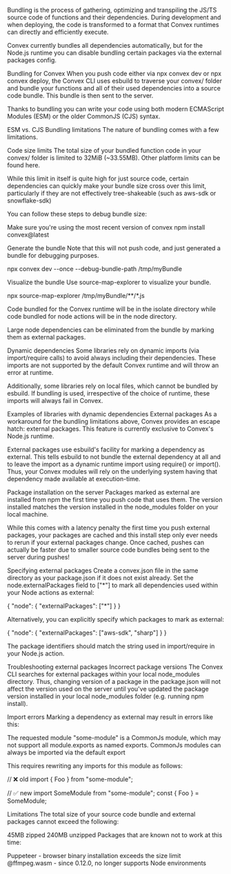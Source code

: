 Bundling is the process of gathering, optimizing and transpiling the JS/TS source code of functions and their dependencies. During development and when deploying, the code is transformed to a format that Convex runtimes can directly and efficiently execute.

Convex currently bundles all dependencies automatically, but for the Node.js runtime you can disable bundling certain packages via the external packages config.

Bundling for Convex
When you push code either via npx convex dev or npx convex deploy, the Convex CLI uses esbuild to traverse your convex/ folder and bundle your functions and all of their used dependencies into a source code bundle. This bundle is then sent to the server.

Thanks to bundling you can write your code using both modern ECMAScript Modules (ESM) or the older CommonJS (CJS) syntax.

ESM vs. CJS
Bundling limitations
The nature of bundling comes with a few limitations.

Code size limits
The total size of your bundled function code in your convex/ folder is limited to 32MiB (~33.55MB). Other platform limits can be found here.

While this limit in itself is quite high for just source code, certain dependencies can quickly make your bundle size cross over this limit, particularly if they are not effectively tree-shakeable (such as aws-sdk or snowflake-sdk)

You can follow these steps to debug bundle size:

Make sure you're using the most recent version of convex
npm install convex@latest

Generate the bundle
Note that this will not push code, and just generated a bundle for debugging purposes.

npx convex dev --once --debug-bundle-path /tmp/myBundle

Visualize the bundle
Use source-map-explorer to visualize your bundle.

npx source-map-explorer /tmp/myBundle/**/*.js

Code bundled for the Convex runtime will be in the isolate directory while code bundled for node actions will be in the node directory.

Large node dependencies can be eliminated from the bundle by marking them as external packages.

Dynamic dependencies
Some libraries rely on dynamic imports (via import/require calls) to avoid always including their dependencies. These imports are not supported by the default Convex runtime and will throw an error at runtime.

Additionally, some libraries rely on local files, which cannot be bundled by esbuild. If bundling is used, irrespective of the choice of runtime, these imports will always fail in Convex.

Examples of libraries with dynamic dependencies
External packages
As a workaround for the bundling limitations above, Convex provides an escape hatch: external packages. This feature is currently exclusive to Convex's Node.js runtime.

External packages use esbuild's facility for marking a dependency as external. This tells esbuild to not bundle the external dependency at all and to leave the import as a dynamic runtime import using require() or import(). Thus, your Convex modules will rely on the underlying system having that dependency made available at execution-time.

Package installation on the server
Packages marked as external are installed from npm the first time you push code that uses them. The version installed matches the version installed in the node_modules folder on your local machine.

While this comes with a latency penalty the first time you push external packages, your packages are cached and this install step only ever needs to rerun if your external packages change. Once cached, pushes can actually be faster due to smaller source code bundles being sent to the server during pushes!

Specifying external packages
Create a convex.json file in the same directory as your package.json if it does not exist already. Set the node.externalPackages field to ["*"] to mark all dependencies used within your Node actions as external:

{
  "node": {
    "externalPackages": ["*"]
  }
}

Alternatively, you can explicitly specify which packages to mark as external:

{
  "node": {
    "externalPackages": ["aws-sdk", "sharp"]
  }
}

The package identifiers should match the string used in import/require in your Node.js action.

Troubleshooting external packages
Incorrect package versions
The Convex CLI searches for external packages within your local node_modules directory. Thus, changing version of a package in the package.json will not affect the version used on the server until you've updated the package version installed in your local node_modules folder (e.g. running npm install).

Import errors
Marking a dependency as external may result in errors like this:

The requested module "some-module" is a CommonJs module, which may not support all module.exports as named exports. CommonJs modules can always be imported via the default export

This requires rewriting any imports for this module as follows:

// ❌ old
import { Foo } from "some-module";

// ✅ new
import SomeModule from "some-module";
const { Foo } = SomeModule;

Limitations
The total size of your source code bundle and external packages cannot exceed the following:

45MB zipped
240MB unzipped
Packages that are known not to work at this time:

Puppeteer - browser binary installation exceeds the size limit
@ffmpeg.wasm - since 0.12.0, no longer supports Node environments